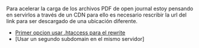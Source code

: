 Para acelerar la carga de los archivos PDF de open journal estoy pensando en servirlos a través de un CDN para ello es necesario rescribir la url del link para ser descargado de una ubicación diferente.

* [Primer opcion usar .htaccess para el rewrite](https://stackoverflow.com/questions/3510061/using-htaccess-to-serve-static-files-via-a-subdomain)
* [Usar un segundo subdomain en el mismo servidor]
